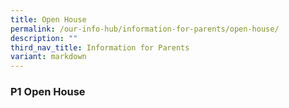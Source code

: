 ```yaml
---
title: Open House
permalink: /our-info-hub/information-for-parents/open-house/
description: ""
third_nav_title: Information for Parents
variant: markdown
---
```

### P1 Open House
